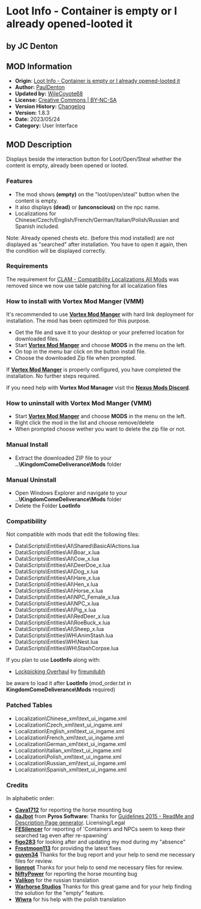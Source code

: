 # Loot Info - Container is empty or I already opened-looted it

## by JC Denton

## MOD Information

- **Origin**:           [Loot Info - Container is empty or I already opened-looted it](https://www.nexusmods.com/kingdomcomedeliverance/mods/491)
- **Author:**           [PaulDenton](https://www.nexusmods.com/kingdomcomedeliverance/users/1637891)
- **Updated by:**       [WileCoyote68](https://www.nexusmods.com/witcher3/users/3428152)
- **License:**          [Creative Commons | BY-NC-SA](LICENSE.md)
- **Version History:**  [Changelog](CHANGELOG.md)
- **Version:**          1.8.3
- **Date:**             2023/05/24
- **Category:**         User Interface

## MOD Description

Displays beside the interaction button for Loot/Open/Steal whether the content is empty, already been opened or looted.

### Features

- The mod shows **(empty)** on the "loot/open/steal" button when the content is empty.
- It also displays **(dead)** or **(unconscious)** on the npc name.
- Localizations for Chinese/Czech/English/French/German/Italian/Polish/Russian and Spanish included.

Note: Already opened chests etc. (before this mod installed) are not displayed as "searched" after installation. You have to open it again, then the condition will be displayed correctly.

### Requirements

The requirement for [CLAM - Compatibility Localizations All Mods](https://www.nexusmods.com/kingdomcomedeliverance/mods/502) was removed since we now use table patching for all localization files

### How to install with Vortex Mod Manger (VMM)

It's recommended to use **[Vortex Mod Manger](https://www.nexusmods.com/about/vortex/?)** with hard link deployment for installation. The mod has been optimized for this purpose.

- Get the file and save it to your desktop or your preferred location for downloaded files.
- Start **[Vortex Mod Manger](https://www.nexusmods.com/about/vortex/?)** and choose **MODS** in the menu on the left.
- On top in the menu bar click on the button install file.
- Choose the downloaded Zip file when prompted.

If **[Vortex Mod Manger](https://www.nexusmods.com/about/vortex/?)** is properly configured, you have completed the installation. No further steps required.

If you need help with **Vortex Mod Manager** visit the **[Nexus Mods Discord](https://discord.gg/nexusmods)**.

### How to uninstall with Vortex Mod Manger (VMM)

- Start **[Vortex Mod Manger](https://www.nexusmods.com/about/vortex/?)** and choose **MODS** in the menu on the left.
- Right click the mod in the list and choose remove/delete
- When prompted choose wether you want to delete the zip file or not.

### Manual Install

- Extract the downloaded ZIP file to your **..\KingdomComeDeliverance\Mods** folder

### Manual Uninstall

- Open Windows Explorer and navigate to your **..\KingdomComeDeliverance\Mods** folder
- Delete the Folder **LootInfo**

### Compatibility

Not compatible with mods that edit the following files:

- Data\Scripts\Entities\AI\Shared\BasicAIActions.lua
- Data\Scripts\Entities\AI\Boar_x.lua
- Data\Scripts\Entities\AI\Cow_x.lua
- Data\Scripts\Entities\AI\DeerDoe_x.lua
- Data\Scripts\Entities\AI\Dog_x.lua
- Data\Scripts\Entities\AI\Hare_x.lua
- Data\Scripts\Entities\AI\Hen_x.lua
- Data\Scripts\Entities\AI\Horse_x.lua
- Data\Scripts\Entities\AI\NPC_Female_x.lua
- Data\Scripts\Entities\AI\NPC_x.lua
- Data\Scripts\Entities\AI\Pig_x.lua
- Data\Scripts\Entities\AI\RedDeer_x.lua
- Data\Scripts\Entities\AI\RoeBuck_x.lua
- Data\Scripts\Entities\AI\Sheep_x.lua
- Data\Scripts\Entities\WH\AnimStash.lua
- Data\Scripts\Entities\WH\Nest.lua
- Data\Scripts\Entities\WH\StashCorpse.lua

If you plan to use **LootInfo** along with:

- [Lockpicking Overhaul](https://letsplaywithfire.com/releases/file/lockpicking-overhaul/) by [fireundubh](https://letsplaywithfire.com/about/)

be aware to load it after **LootInfo** (mod_order.txt in **KingdomComeDeliverance\Mods** required)

### Patched Tables

- Localization\Chinese_xml\text_ui_ingame.xml
- Localization\Czech_xml\text_ui_ingame.xml
- Localization\English_xml\text_ui_ingame.xml
- Localization\French_xml\text_ui_ingame.xml
- Localization\German_xml\text_ui_ingame.xml
- Localization\Italian_xml\text_ui_ingame.xml
- Localization\Polish_xml\text_ui_ingame.xml
- Localization\Russian_xml\text_ui_ingame.xml
- Localization\Spanish_xml\text_ui_ingame.xml

### Credits

In alphabetic order:

- **[Cava1712](https://www.nexusmods.com/users/6435931)** for reporting the horse mounting bug
- **[daJbot](https://www.nexusmods.com/users/2222832)** from **Pyros Software:** Thanks for [Guidelines 2015 - ReadMe and Description Page generator](https://www.nexusmods.com/newvegas/mods/40278). Licensing/Legal
- **[FESilencer](https://www.nexusmods.com/users/10617840)** for reporting of 'Containers and NPCs seem to keep their searched tag even after re-spawning'
- **[figo283](https://www.nexusmods.com/users/52476851)** for looking after and updating my mod during my "absence"
- **[Frostmoon113](https://www.nexusmods.com/users/133261818)** for providing the latest fixes
- **[guven34](https://www.nexusmods.com/users/2435474)** Thanks for the bug report and your help to send me necessary files for review.
- **[lionroot](https://www.nexusmods.com/users/2034341)** Thanks for your help to send me necessary files for review.
- **[NiftyPower](https://www.nexusmods.com/users/11054808)** for reporting the horse mounting bug
- **[Valikon](https://www.nexusmods.com/users/3474366)** for the russian translation
- **[Warhorse Studios](https://warhorsestudios.cz/)** Thanks for this great game and for your help finding the solution for the "empty" feature.
- **[Wiwra](https://www.nexusmods.com/users/1707822)** for his help with the polish translation
